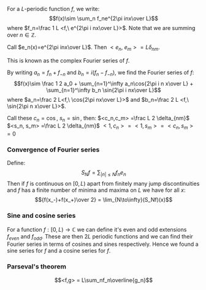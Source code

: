 For a $L$-periodic function $f$, we write:
$$f(x)\sim \sum_n f_ne^{2\pi inx\over L}$$
where $f_n=\frac 1 L <f,\ e^{2\pi i nx\over L}>$. Note that we are summing over $n\in\mathbb Z$.

Call $e_n(x)=e^{2\pi inx\over L}$. Then $<e_n,\ e_m>=L\delta_{nm}$.

This is known as the complex Fourier series of $f$.

By writing $a_n=f_n+f_{-n}$ and $b_n=i(f_n-f_{-n})$, we find the Fourier series of $f$:
$$f(x)\sim \frac 1 2 a_0 + \sum_{n=1}^\infty a_n\cos{2\pi i n x\over L} + \sum_{n=1}^\infty b_n \sin{2\pi i nx\over L}$$
where $a_n=\frac 2 L<f,\ \cos{2\pi nx\over L}>$ and $b_n=\frac 2 L <f,\ \sin{2\pi n x\over L}>$.

Call these $c_n=\cos$, $s_n=\sin$, then:
$<c_n,c_m> =\frac L 2 \delta_{nm}$
$<s_n, s_m> =\frac L 2 \delta_{nm}$
$<1,c_n> = <1,s_m> = <c_n, s_m> = 0$

### Convergence of Fourier series
Define:
$$S_Nf=\sum_{|n|\leq N}f_n e_n$$
Then if $f$ is continuous on $[0,L)$ apart from finitely many jump discontinuities and $f$ has a finite number of minima and maxima on $L$ we have for all $x$:
$${f(x_-)+f(x_+)\over 2} = \lim_{N\to\infty}(S_Nf)(x)$$
### Sine and cosine series
For a function $f:[0,L)\to \mathbb C$ we can define it's even and odd extensions $f_{even}$ and $f_{odd}$. These are then $2L$ periodic functions and we can find their Fourier series in terms of cosines and sines respectively. Hence we found a sine series for $f$ and a cosine series for $f$.

### Parseval's theorem
$$<f,g> = L\sum_nf_n\overline{g_n}$$
